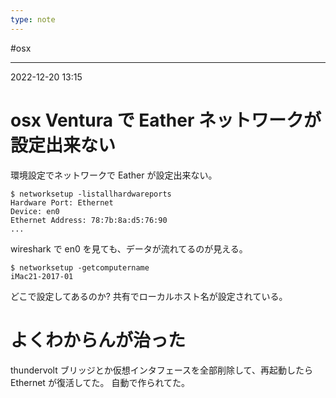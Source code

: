 ```yaml
---
type: note
---
```


#osx

---
2022-12-20  13:15

# osx Ventura で Eather ネットワークが設定出来ない

環境設定でネットワークで Eather が設定出来ない。

```shell
$ networksetup -listallhardwareports
Hardware Port: Ethernet
Device: en0
Ethernet Address: 78:7b:8a:d5:76:90
...
```

wireshark で en0 を見ても、データが流れてるのが見える。

```shell
$ networksetup -getcomputername
iMac21-2017-01
```

どこで設定してあるのか?
共有でローカルホスト名が設定されている。

# よくわからんが治った

thundervolt ブリッジとか仮想インタフェースを全部削除して、再起動したら Ethernet が復活してた。
自動で作られてた。

